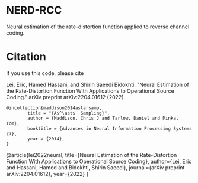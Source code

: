 # NERD-RCC
Neural estimation of the rate-distortion function applied to reverse channel coding. 

# Citation
If you use this code, please cite 

Lei, Eric, Hamed Hassani, and Shirin Saeedi Bidokhti. "Neural Estimation of the Rate-Distortion Function With Applications to Operational Source Coding." arXiv preprint arXiv:2204.01612 (2022).

    @incollection{maddison2014astarsamp,
            title = "{A$^\ast$  Sampling}",
            author = {Maddison, Chris J and Tarlow, Daniel and Minka, Tom},
            booktitle = {Advances in Neural Information Processing Systems 27},
            year = {2014},
    }

  @article{lei2022neural,
    title={Neural Estimation of the Rate-Distortion Function With Applications to Operational Source Coding},
    author={Lei, Eric and Hassani, Hamed and Bidokhti, Shirin Saeedi},
    journal={arXiv preprint arXiv:2204.01612},
    year={2022}
  }


